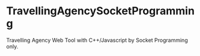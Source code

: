 # TravellingAgencySocketProgramming
Travelling Agency Web Tool with C++/Javascript by Socket Programming only.
